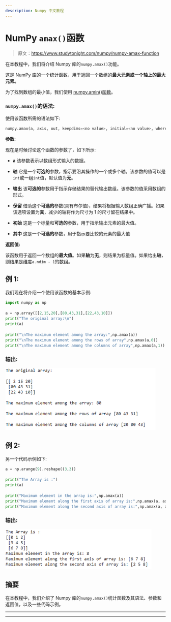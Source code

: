 ```yaml
---
description: Numpy 中文教程
---
```


# NumPy `amax()`函数

> 原文：<https://www.studytonight.com/numpy/numpy-amax-function>

在本教程中，我们将介绍 Numpy 库的`numpy.amax()`功能。

这是 NumPy 库的一个统计函数，用于返回一个数组的**最大元素或一个轴上的最大元素。**

为了找到数组的最小值，我们使用 [numpy.amin()函数](https://www.studytonight.com/numpy/numpy-amin-function)。

### `numpy.amax()`的语法:

使用该函数所需的语法如下:

```py
numpy.amax(a, axis, out, keepdims=<no value>, initial=<no value>, where=<no value>)
```

**参数:**

现在是时候讨论这个函数的参数了，如下所示:

*   **a**
    该参数表示以数组形式输入的数据。

*   **轴**
    它是一个**可选的**参数，指示要沿其操作的一个或多个轴。该参数的值可以是`int`或一组`int`值，默认值为**无**。

*   **输出**
    该**可选的**参数用于指示存储结果的替代输出数组。该参数的值采用数组的形式。

*   **保留**
    借助这个**可选的**参数(具有布尔值)，结果将根据输入数组正确广播。如果该选项设置为**真**，减少的轴将作为尺寸为 1 的尺寸留在结果中。

*   **初始**
    这是一个标量和**可选的**参数，用于指示输出元素的最大值。

*   **其中**
    这是一个**可选的**参数，用于指示要比较的元素的最大值

**返回值:**

该函数用于返回一个数组的**最大值**。如果**轴**为**无**，则结果为标量值。如果给出**轴**，则结果是维度`a.ndim - 1`的数组。

## 例 1:

我们现在将介绍一个使用该函数的基本示例:

```py
import numpy as np  

a = np.array([[2,15,20],[80,43,31],[22,43,10]])  
print("The original array:\n")  
print(a)  

print("\nThe maximum element among the array:",np.amax(a))  
print("\nThe maximum element among the rows of array",np.amax(a,0))  
print("\nThe maximum element among the columns of array",np.amax(a,1)) 
```

### 输出:

![numpy.amax() code example](img/3161d38bf7d22a4761fc474d3c743e7e.png)

## 例 2:

另一个代码示例如下:

```py
a = np.arange(9).reshape((3,3))

print("The Array is :")
print(a)

print("Maximum element in the array is:",np.amax(a))         
print("Maximum element along the first axis of array is:",np.amax(a, axis=0))  
print("Maximum element along the second axis of array is:",np.amax(a, axis=1))
```

### 输出:

![numpy.amax() code example](img/165b1dd6f9ba1a2b42eec6dfd0da387f.png)

## 摘要

在本教程中，我们介绍了 Numpy 库的`numpy.amax()`统计函数及其语法、参数和返回值，以及一些代码示例。

* * *

* * *